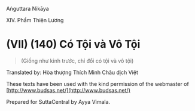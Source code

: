  

Aṅguttara Nikāya

XIV. Phẩm Thiện Lương

# (VII) (140) Có Tội và Vô Tội

> (Giống như kinh trước, chỉ đổi có tội và vô tội)

Translated by: Hòa thượng Thích Minh Châu dịch Việt

These texts have been used with the kind permission of the webmaster of [http://www.budsas.net/](http://www.budsas.net/)

Prepared for SuttaCentral by Ayya Vimala.